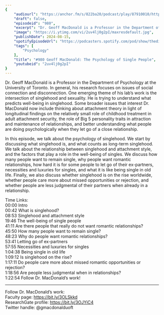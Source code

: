 ```yaml
---
{
	"audiourl": "https://anchor.fm/s/822ba20/podcast/play/87910010/https%3A%2F%2Fd3ctxlq1ktw2nl.cloudfront.net%2Fstaging%2F2024-5-11%2Fc34d34ec-1ccf-3d62-9681-cd2269dc0daf.m4a",
	"draft": false,
	"episodeid": "980",
	"excerpt": "Dr. Geoff MacDonald is a Professor in the Department of Psychology at the University of Toronto. In general, his research focuses on issues of social connection and disconnection. One emerging theme of his lab’s work is the intersection of singlehood and sexuality. He is trying to understand what predicts well-being in singlehood. Some broader issues that interest Dr. MacDonald now include thinking about attachment theory in light of longitudinal findings on the relatively small role of childhood treatment in adult attachment security, the role of Big 5 personality traits in attraction and maintenance of relationships, and better understanding what people are doing psychologically when they let go of a close relationship.",
	"image": "https://i.ytimg.com/vi/2uv4lj0g2pI/maxresdefault.jpg",
	"publishDate": 2024-08-15,
	"spotifyEpisodeUrl": "https://podcasters.spotify.com/pod/show/thedissenter/episodes/980-Geoff-MacDonald-The-Psychology-of-Single-People-e2kpa5q",
	"tags": [
		"Psychology"
	],
	"title": "#980 Geoff MacDonald: The Psychology of Single People",
	"youtubeid": "2uv4lj0g2pI"
}
---
```

Dr. Geoff MacDonald is a Professor in the Department of Psychology at the University of Toronto. In general, his research focuses on issues of social connection and disconnection. One emerging theme of his lab’s work is the intersection of singlehood and sexuality. He is trying to understand what predicts well-being in singlehood. Some broader issues that interest Dr. MacDonald now include thinking about attachment theory in light of longitudinal findings on the relatively small role of childhood treatment in adult attachment security, the role of Big 5 personality traits in attraction and maintenance of relationships, and better understanding what people are doing psychologically when they let go of a close relationship.

In this episode, we talk about the psychology of singlehood. We start by discussing what singlehood is, and what counts as long-term singlehood. We talk about the relationship between singlehood and attachment style, and the factors that play a role in the well-being of singles. We discuss how many people want to remain single, why people want romantic relationships, how hard it is for some people to let go of their ex-partners, necessities and luxuries for singles, and what it is like being single in old life. Finally, we also discuss whether singlehood is on the rise worldwide, whether people care more about missed opportunities or rejection, and whether people are less judgmental of their partners when already in a relationship.

Time Links:  
<time>00:00</time> Intro  
<time>00:42</time> What is singlehood?  
<time>08:53</time> Singlehood and attachment style  
<time>19:46</time> The well-being of single people  
<time>41:11</time> Are there people that really do not want romantic relationships?   
<time>45:50</time> How many people want to remain single?  
<time>48:23</time> Why do people want romantic relationships?  
<time>53:41</time> Letting go of ex-partners  
<time>57:55</time> Necessities and luxuries for singles  
<time>1:04:38</time> Being single in old life  
<time>1:09:12</time> Is singlehood on the rise?  
<time>1:17:11</time> Do people care more about missed romantic opportunities or rejection?  
<time>1:18:56</time> Are people less judgmental when in relationships?  
<time>1:22:54</time> Follow Dr. MacDonald’s work!

---

Follow Dr. MacDonald’s work:  
Faculty page: https://bit.ly/3OLSkkd  
ResearchGate profile: https://bit.ly/3OJYiC4  
Twitter handle: @gmacdonalduoft
